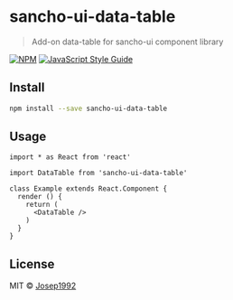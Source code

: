 # sancho-ui-data-table

> Add-on data-table for sancho-ui component library

[![NPM](https://img.shields.io/npm/v/sancho-ui-data-table.svg)](https://www.npmjs.com/package/sancho-ui-data-table) [![JavaScript Style Guide](https://img.shields.io/badge/code_style-standard-brightgreen.svg)](https://standardjs.com)

## Install

```bash
npm install --save sancho-ui-data-table
```

## Usage

```tsx
import * as React from 'react'

import DataTable from 'sancho-ui-data-table'

class Example extends React.Component {
  render () {
    return (
      <DataTable />
    )
  }
}
```

## License

MIT © [Josep1992](https://github.com/Josep1992)
